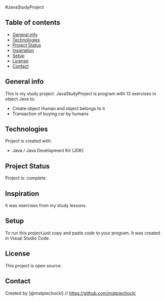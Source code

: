 #JavaStudyProject

## Table of contents
* [General info](#general-info)
* [Technologies](#technologies)
* [Project Status](#project-status)
* [Inspiration](#inspiration)
* [Setup](#setup)
* [License](#license)
* [Contact](#contact)

## General info
This is my study project.
JavaStudyProject is program with 13 exercises in object Java to:
* Create object Human and object belongs to it
* Transaction of buying car by humans

## Technologies
Project is created with:
* Java / Java Development Kit (JDK)

## Project Status
Project is: complete.

## Inspiration
It was exercises from my study lessons.

## Setup
To run this project just copy and paste code to your program.
It was created in Visual Studio Code.

## License 
This project is open source.

## Contact
Created by [@matpiechocki] // https://github.com/matpiechocki
